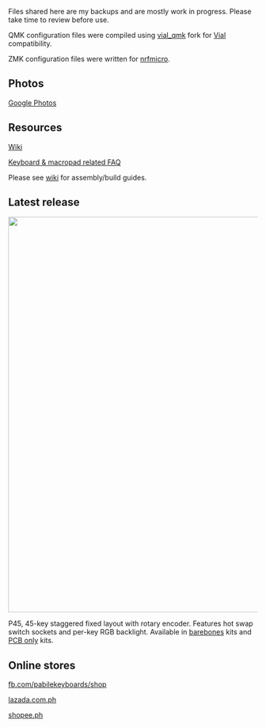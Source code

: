 Files shared here are my backups and are mostly work in progress. Please take time to review before use. 

QMK configuration files were compiled using [vial_qmk](https://github.com/vial-kb/vial-qmk) fork for [Vial](https://get.vial.today/) compatibility.

ZMK configuration files were written for [nrfmicro](https://github.com/joric/nrfmicro). 

## Photos
[Google Photos](https://photos.app.goo.gl/xKJEP1JkhWzEbJLE7)

## Resources
[Wiki](https://github.com/pabile/Pabile-Keyboards/wiki)

[Keyboard & macropad related FAQ](https://sites.google.com/site/pabile/faq) 

Please see [wiki](https://github.com/pabile/Pabile-Keyboards/wiki) for assembly/build guides.

## Latest release

<picture>
<img src="https://user-images.githubusercontent.com/1162412/204763191-ff9a4f1d-43f4-40fa-a501-185fee870a16.png" width="800">
</picture>

P45, 45-key staggered fixed layout with rotary encoder. Features hot swap switch sockets and per-key RGB backlight. Available in [barebones](https://www.facebook.com/commerce/products/6047686601921729/) kits and [PCB only](https://www.facebook.com/commerce/products/5640729572642529/) kits.

## Online stores
[fb.com/pabilekeyboards/shop](https://fb.com/pabilekeyboards/shop) 

[lazada.com.ph](https://lazada.com.ph/pabile) 

[shopee.ph](https://shopee.ph/pabilemariano) 
